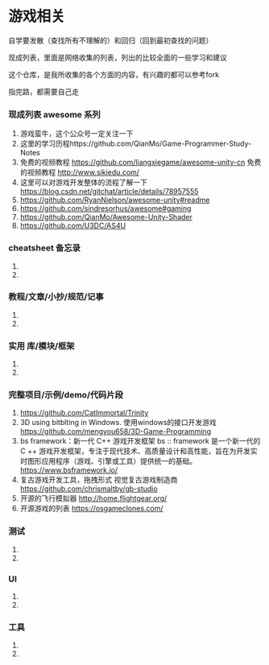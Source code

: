 # 游戏相关
自学要发散（查找所有不理解的）和回归（回到最初查找的问题）

现成列表，里面是网络收集的列表，列出的比较全面的一些学习和建议

这个仓库，是我所收集的各个方面的内容，有兴趣的都可以参考fork

指完路，都需要自己走

### 现成列表 awesome 系列
1. 游戏蛮牛，这个公众号一定关注一下
1. 这里的学习历程https://github.com/QianMo/Game-Programmer-Study-Notes
1. 免费的视频教程 https://github.com/liangxiegame/awesome-unity-cn 
    免费的视频教程 http://www.sikiedu.com/
1. 这里可以对游戏开发整体的流程了解一下 https://blog.csdn.net/gitchat/article/details/78957555
1. https://github.com/RyanNielson/awesome-unity#readme
1. https://github.com/sindresorhus/awesome#gaming
1. https://github.com/QianMo/Awesome-Unity-Shader
1. https://github.com/U3DC/AS4U

### cheatsheet 备忘录
1. 
1. 

### 教程/文章/小抄/规范/记事
1. 
1. 

### 实用 库/模块/框架
1. 
1. 

### 完整项目/示例/demo/代码片段
1. https://github.com/CatImmortal/Trinity
1. 3D using bitblting in Windows. 使用windows的接口开发游戏
https://github.com/mengyou658/3D-Game-Programming
1. bs framework：新一代 C++ 游戏开发框架
   bs :: framework 是一个新一代的 C ++ 游戏开发框架，专注于现代技术、高质量设计和高性能，旨在为开发实时图形应用程序（游戏、引擎或工具）提供统一的基础。
https://www.bsframework.io/
1. 复古游戏开发工具，拖拽形式 视觉复古游戏制造商
https://github.com/chrismaltby/gb-studio
1. 开源的飞行模拟器
http://home.flightgear.org/
1. 开源游戏的列表
https://osgameclones.com/

### 测试
1. 
1. 

### UI
1. 
1. 

### 工具
1. 
1. 

